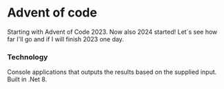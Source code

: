 # Advent of code

Starting with Advent of Code 2023.
Now also 2024 started!
Let´s see how far I'll go and if I will finish 2023 one day.

### Technology
Console applications that outputs the results based on the supplied input.<br>
Built in .Net 8.
